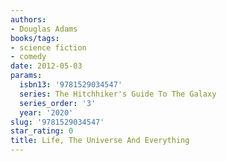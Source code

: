 ```yaml
---
authors:
- Douglas Adams
books/tags:
- science fiction
- comedy
date: 2012-05-03
params:
  isbn13: '9781529034547'
  series: The Hitchhiker's Guide To The Galaxy
  series_order: '3'
  year: '2020'
slug: '9781529034547'
star_rating: 0
title: Life, The Universe And Everything
---
```


<!--more-->
